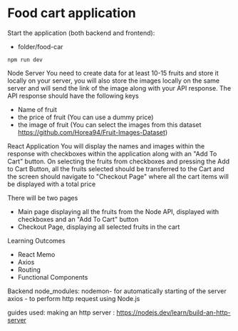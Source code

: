 # Food cart application

Start the application (both backend and frontend):
- folder/food-car
```
npm run dev
```

Node Server
You need to create data for at least 10-15 fruits and store it locally on your server, you will also store the images locally on the same server and will send the link of the image along with your API response. The API response should have the following keys

- Name of fruit
- the price of fruit (You can use a dummy price)
- the image of fruit (You can select the images from this dataset https://github.com/Horea94/Fruit-Images-Dataset)

React Application
You will display the names and images within the response with checkboxes within the application along with an "Add To Cart" button. On selecting the fruits from checkboxes and pressing the Add to Cart Button, all the fruits selected should be transferred to the Cart and the screen should navigate to "Checkout Page" where all the cart items will be displayed with a total price

There will be two pages

- Main page displaying all the fruits from the Node API, displayed with checkboxes and an "Add To Cart" button
- Checkout Page, displaying all selected fruits in the cart

Learning Outcomes

- React Memo
- Axios
- Routing
- Functional Components


Backend node_modules:
nodemon- for automatically starting of the server
axios - to perform http request using Node.js

guides used:
making an http server : https://nodejs.dev/learn/build-an-http-server
